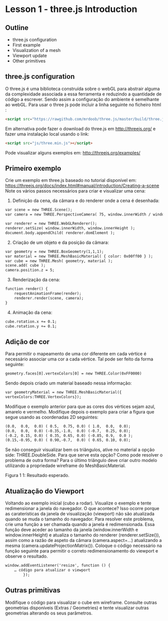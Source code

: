 # Lesson 1 - three.js Introduction

## Outline
* three.js configuration
* First example
* Visualization of a mesh
* Viewport update
* Other primitives 


## three.js configuration
O three.js é uma biblioteca construída sobre o webGL para abstrair alguma da complexidade associada a essa ferramenta e reduzindo a quantidade de código a escrever. Sendo assim a configuração do ambiente é semelhante ao webGL.
Para usar o three js pode incluir a linha seguinte no ficheiro html :


``` html
<script src="https://rawgithub.com/mrdoob/three.js/master/build/three.js"></script>
```

Em alternativa pode fazer o download do three.js em http://threejs.org/ e fazer uma instalação local usando o link:

``` html
<script src="js/three.min.js"></script>
```

Pode visualizar alguns exemplos em: http://threejs.org/examples/

## Primeiro exemplo 
Crie um exemplo em three.js baseado no tutorial disponível em:
https://threejs.org/docs/index.html#manual/introduction/Creating-a-scene
Note os vários passos necessários para criar e visualizar uma cena:

1.	Definição da cena, da câmara e do renderer onde a cena é desenhada:
``` html
var scene = new THREE.Scene();
var camera = new THREE.PerspectiveCamera( 75, window.innerWidth / window.innerHeight, 0.1, 1000 );

var renderer = new THREE.WebGLRenderer();
renderer.setSize( window.innerWidth, window.innerHeight );
document.body.appendChild( renderer.domElement );
```
2.	Criação de um objeto e da posição da câmara:
``` html
var geometry = new THREE.BoxGeometry(1,1,1);
var material = new THREE.MeshBasicMaterial( { color: 0x00ff00 } ); 
var cube = new THREE.Mesh( geometry, material ); 
scene.add( cube ); 
camera.position.z = 5;
```
3.	Renderização da cena: 
``` html
function render() {
	requestAnimationFrame(render);
	renderer.render(scene, camera);
}
```
4.	Animação da cena: 
``` html
cube.rotation.x += 0.1;
cube.rotation.y += 0.1;
```
## Adição de cor
Para permitir o mapeamento de uma cor diferente em cada vértice é necessário associar uma cor a cada vértice. Tal pode ser feito da forma seguinte:

``` html
geometry.faces[0].vertexColors[0] = new THREE.Color(0xFF0000)

```
Sendo depois criado um material baseado nessa informação:
``` html
var geometryMaterial = new THREE.MeshBasicMaterial({
vertexColors:THREE.VertexColors});
```
Modifique o exemplo anterior para que as cores dos vértices sejam azul, amarelo e vermelho.
Modifique depois o exemplo para criar a figura que segue usando as coordenadas 2D seguintes:
``` html
(0.0,  0.0,  0.0) ( 0.5,  0.75, 0.0) ( 1.0,  0.0,  0.0);
(0.0,  0.0,  0.0) (-0.35,-1.0,  0.0) (-0.7,  0.25, 0.0);
(-0.2, 0.15, 0.0) ( 0.35, 0.65, 0.0) (-0.85, 0.9,  0.0 );
(0.15,-0.95, 0.0) ( 0.90,-0.7,  0.0) ( 0.65, 0.10, 0.0); 
```

Se não conseguir visualizar bem os triângulos, ative no material a opção side: THREE.DoubleSide. Para que serve esta opção? Como pode resolver o problema de outra forma?
Para o último triângulo deve criar outro modelo utilizando a propriedade wireframe do MeshBasicMaterial.

 
Figura 1 1: Resultado esperado.

## Atualização do Viewport
Voltando ao exemplo inicial (cubo a rodar). Visualize o exemplo e tente redimensionar a janela do navegador. O que acontece? Isso ocorre porque as caraterísticas da janela de visualização (viewport) não são atualizada quando se muda o tamanho do navegador.
Para resolver este problema, crie uma função a ser chamada quando a janela é redimensionada. Essa função deve aceder ao tamanho da janela (window.innerWidth
 e window.innerHeight) e atualiza o tamanho do renderer (renderer.setSize()),  assim como a razão de aspeto da câmara (camera.aspect=…) atualizando a mesma (camera.updateProjectionMatrix()).
Coloque o código necessário na função seguinte para permitir o correto redimensionamento do viewport e observe o resultado.

``` html
window.addEventListener('resize', function () {				       
	… código para atualizar o viewport
		});
```
## Outras primitivas
Modifique o código para visualizar o cube em wireframe.
Consulte outras geometrias disponíveis (Extras / Geometries) e tente visualizar outras geometrias alterando os seus parâmetros. 

